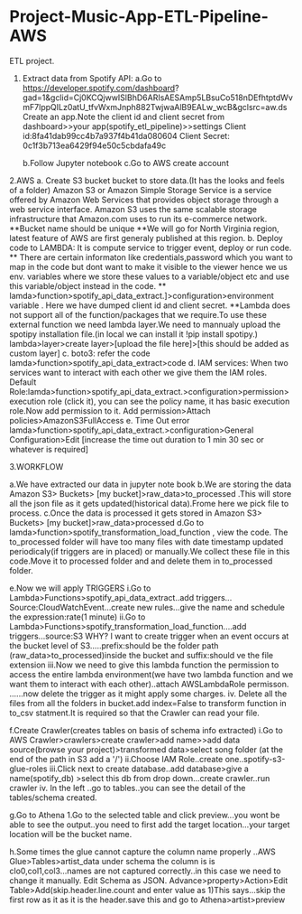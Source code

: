 # Project-Music-App-ETL-Pipeline-AWS
ETL project.

1. Extract data from Spotify API:
	a.Go to https://developer.spotify.com/dashboard?	gad=1&gclid=Cj0KCQjwwISlBhD6ARIsAESAmp5LBsuCo518nDEfhtptdWvmF7lppQILz0atU_tfvWxmJnph882TwjwaAlB9EALw_wcB&gclsrc=aw.ds
	Create an app.Note the client id and client secret from dashboard>>your app(spotify_etl_pipeline)>>settings
	Client id:8fa41dab99cc4b7a937f4b41da080604
	Client Secret: 0c1f3b713ea6429f94e50c5cbdafa49c

	b.Follow Jupyter notebook
	c.Go to AWS create account


2.AWS
	a.	Create S3 bucket bucket to store data.(It has the looks and feels of a folder)
	Amazon S3 or Amazon Simple Storage Service is a service offered by Amazon Web Services that provides object storage 	through a web service interface. Amazon S3 uses the same scalable storage 		infrastructure that Amazon.com uses to run 	its e-commerce network.
	**Bucket name should be unique
	**We will go for North Virginia region, latest feature of AWS are first generaly published at this region.
 	b.	Deploy code to LAMBDA: It is compute service to trigger event, deploy or run code.
	** There are certain informaton like credentials,password  which you want to map in the code but dont want to make it 	visible to the viewer hence we us env. variables where we store these values to a 	variable/object etc and use this 		variable/object instead in the code.
	** lamda>function>spotify_api_data_extract.]>configuration>environment variable . Here we have dumped client id and 	client secret.
	**Lambda does not support all of the function/packages that we require.To use these external function we need lambda 		layer.We need to mannualy upload the spotipy installation file.(in local we 	can install it !pip install spotipy.)
	lambda>layer>create layer>[upload the file here]>[this should be added as custom layer]
 	c.	boto3: refer the code
	lamda>function>spotify_api_data_extract>code
 	d.	IAM services: When two services want to interact with each other we give them the IAM roles.
	Default Role:lamda>function>spotify_api_data_extract.>configuration>permission>execution role (click it), you can see 	the policy name, it has basic execution role.Now add permission to it. 
	Add permission>Attach policies>AmazonS3FullAccess
 	e.	Time Out error
	lamda>function>spotify_api_data_extract.>configuration>General Configuration>Edit [increase the time out duration to 	1 min 30 sec or whatever is required]

	
	
	
	

3.WORKFLOW

a.We have extracted our data in jupyter note book
b.We are storing the data Amazon S3> Buckets> [my bucket]>raw_data>to_processed	.This will store all the json file as it gets updated(historical data).Frome here we pick file to process.
c.Once the data is processed it gets stored in Amazon S3> Buckets> [my bucket]>raw_data>processed
d.Go to lamda>function>spotify_transformation_load_function , view the code. The to_processed folder will have too many files 
with date timestamp updated periodicaly(if triggers are in placed) or manually.We collect these file in this code.Move it to processed folder and and delete them in to_processed folder.

e.Now we will apply TRIGGERS
	i.Go to Lambda>Functions>spotify_api_data_extract..add triggers... Source:CloudWatchEvent...create new rules...give 	the name and schedule the expression:rate(1 minute)
	ii.Go to Lambda>Functions>spotify_transformation_load_function....add triggers...source:S3 WHY? I want to create 	trigger when an event occurs at the bucket level of S3.....prefix:should be the folder path	(raw_data>to_processed)inside the bucket and suffix:should ve the file extension
	iii.Now we need to give this lambda function the permission to access the entire lambda environment(we have 	two lambda function and we want them to interact with each other)..attach AWSLambdaRole permisson.
	......now delete the trigger as it might apply some charges.
	iv. Delete all the files from all the folders in bucket.add index=False to transform function in to_csv statment.It 	is required so that the Crawler can read your file.

f.Create Crawler(creates tables on basis of schema info extracted)
	i.Go to AWS Crawler>crawlers>create crawler>add name>>add data source(browse your project)>transformed data>select 	song folder (at the end of the path in S3 add a '/')
	ii.Choose IAM Role..create one..spotify-s3-glue-roles
	iii.Click next to create database..add database>give a name(spotify_db) >select this db from drop down...create 	crawler..run crawler
	iv. In the left ..go to tables..you can see the detail of the tables/schema created.
	
g.Go to Athena
	1.Go to the selected table and click preview...you wont be able to see the output..you need to first add the target 	location...your target location will be the bucket name.

h.Some times the glue cannot capture the column name properly ..AWS Glue>Tables>artist_data under schema the column is is clo0,col1,col3...names are not captured correctly..in this case we need to change it manually. Edit Schema as JSON. Advance>property>Action>Edit Table>Add(skip.header.line.count and enter value as 1)This says...skip the first row as it as it is the header.save this and go to Athena>artist>preview



